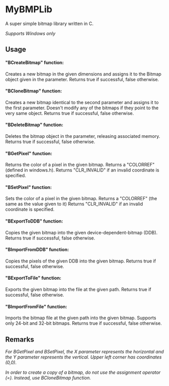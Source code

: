 # MyBMPLib

A super simple bitmap library written in C.

*Supports Windows only*

## Usage

#### "BCreateBitmap" function:
  Creates a new bitmap in the given dimensions and assigns it to the Bitmap object given in the parameter.
  Returns true if successful, false otherwise.

#### "BCloneBitmap" function:
  Creates a new bitmap identical to the second parameter and assigns it to the first parameter.
  Doesn't modify any of the bitmaps if they point to the very same object.
	Returns true if successful, false otherwise.
  
#### "BDeleteBitmap" function:
  Deletes the bitmap object in the parameter, releasing associated memory.
	Returns true if successful, false otherwise.

#### "BGetPixel" function:
  Returns the color of a pixel in the given bitmap.
  Returns a "COLORREF" (defined in windows.h).
	Returns "CLR_INVALID" if an invalid coordinate is specified.

#### "BSetPixel" function:
  Sets the color of a pixel in the given bitmap.
	Returns a "COLORREF" (the same as the value given to it)
	Returns "CLR_INVALID" if an invalid coordinate is specified.

#### "BExportToDDB" function:
  Copies the given bitmap into the given device-dependent-bitmap (DDB).
	Returns true if successful, false otherwise.

#### "BImportFromDDB" function:
  Copies the pixels of the given DDB into the given bitmap.
	Returns true if successful, false otherwise.

#### "BExportToFile" function:
  Exports the given bitmap into the file at the given path.
  Returns true if successful, false otherwise.

#### "BImportFromFile" function:
  Imports the bitmap file at the given path into the given bitmap.
	Supports only 24-bit and 32-bit bitmaps.
	Returns true if successful, false otherwise.
  
## Remarks
 
  *For BGetPixel and BSetPixel, the X parameter represents the horizontal and the Y parameter represents the vertical.
   Upper left corner has coordinates (0,0).*
   
  *In order to create a copy of a bitmap, do not use the assignment operator (=). Instead, use BCloneBitmap function.*
